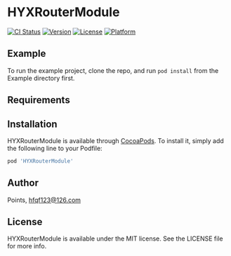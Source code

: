 # HYXRouterModule

[![CI Status](https://img.shields.io/travis/Points/HYXRouterModule.svg?style=flat)](https://travis-ci.org/Points/HYXRouterModule)
[![Version](https://img.shields.io/cocoapods/v/HYXRouterModule.svg?style=flat)](https://cocoapods.org/pods/HYXRouterModule)
[![License](https://img.shields.io/cocoapods/l/HYXRouterModule.svg?style=flat)](https://cocoapods.org/pods/HYXRouterModule)
[![Platform](https://img.shields.io/cocoapods/p/HYXRouterModule.svg?style=flat)](https://cocoapods.org/pods/HYXRouterModule)

## Example

To run the example project, clone the repo, and run `pod install` from the Example directory first.

## Requirements

## Installation

HYXRouterModule is available through [CocoaPods](https://cocoapods.org). To install
it, simply add the following line to your Podfile:

```ruby
pod 'HYXRouterModule'
```

## Author

Points, hfqf123@126.com

## License

HYXRouterModule is available under the MIT license. See the LICENSE file for more info.
